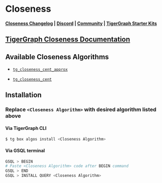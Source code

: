 
# Closeness

#### [Closeness Changelog](https://github.com/tigergraph/gsql-graph-algorithms/blob/master/algorithms/Centrality/closeness/CHANGELOG.md) | [Discord](https://discord.gg/vFbmPyvJJN) | [Community](https://community.tigergraph.com) | [TigerGraph Starter Kits](https://github.com/zrougamed/TigerGraph-Starter-Kits-Parser)

## [TigerGraph Closeness Documentation](https://docs.tigergraph.com/graph-algorithm-library/centrality/closeness-centrality)

## Available Closeness Algorithms 

* [`tg_closeness_cent_approx`](https://github.com/tigergraph/gsql-graph-algorithms/blob/master/algorithms/Centrality/closeness/tg_closeness_cent_approx.gsql)

* [`tg_closeness_cent`](https://github.com/tigergraph/gsql-graph-algorithms/blob/master/algorithms/Centrality/closeness/tg_closeness_cent.gsql)

## Installation 

### Replace `<Closeness Algorithm>` with desired algorithm listed above 

#### Via TigerGraph CLI

```bash
$ tg box algos install <Closeness Algorithm>
```

#### Via GSQL terminal

```bash
GSQL > BEGIN
# Paste <Closeness Algorithm> code after BEGIN command
GSQL > END 
GSQL > INSTALL QUERY <Closeness Algorithm>
```